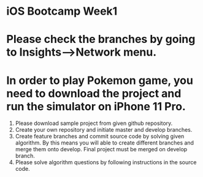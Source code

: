# iOS Bootcamp Week1
# Please check the branches by going to Insights-->Network menu.
# In order to play Pokemon game, you need to download the project and run the simulator on iPhone 11 Pro.

1. Please download sample project from given github repository.
2. Create your own repository and initiate master and develop branches. 
3. Create feature branches and commit source code by solving given algorithm. By this means you will able to create different branches and merge them onto develop. Final project must be merged on develop branch. 
4. Please solve algorithm questions by following instructions in the source code.
 
